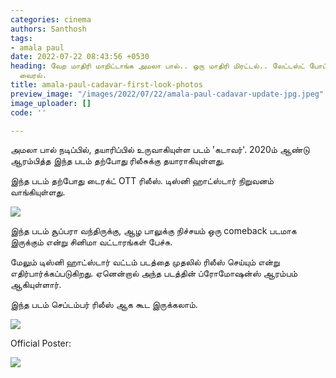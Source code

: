 ```yaml
---
categories: cinema
authors: Santhosh
tags:
- amala paul
date: 2022-07-22 08:43:56 +0530
heading: வேற மாதிரி மாறிட்டாங்க அமலா பால்.. ஒரு மாதிரி மிரட்டல்.. லேட்டஸ்ட் போட்டோஸ்
  வைரல்.
title: amala-paul-cadavar-first-look-photos
preview_image: "/images/2022/07/22/amala-paul-cadavar-update-jpg.jpeg"
image_uploader: []
code: ''

---
```

அமலா பால் நடிப்பில், தயாரிப்பில் உருவாகியுள்ள படம் 'கடாவர்'. 2020ம் ஆண்டு ஆரம்பித்த இந்த படம் தற்போது ரிலீசுக்கு தயாராகியுள்ளது.

இந்த படம் தற்போது டைரக்ட் OTT ரிலீஸ். டிஸ்னி ஹாட்ஸ்டார் நிறுவனம் வாங்கியுள்ளது.

![](/images/2022/07/22/cadavar-amala-paul-3-jpg.jpeg)

இந்த படம் சூப்பரா வந்திருக்கு, ஆழ பாலுக்கு நிச்சயம் ஒரு comeback படமாக இருக்கும் என்று சினிமா வட்டாரங்கள் பேச்சு.

மேலும் டிஸ்னி ஹாட்ஸ்டார் வட்டம் படத்தை முதலில் ரிலீஸ் செய்யும் என்று எதிர்பார்க்கப்படுகிறது. ஏனென்றால் அந்த படத்தின் ப்ரோமோஷன்ஸ் ஆரம்பம் ஆகியுள்ளார்.

இந்த படம் செப்டம்பர் ரிலீஸ் ஆக கூட இருக்கலாம்.

![](/images/2022/07/22/cadavar-amala-paul-2-jpg.jpeg)

Official Poster:

![](/images/2022/07/22/cadavar-amala-paul-1-jpg.jpeg)